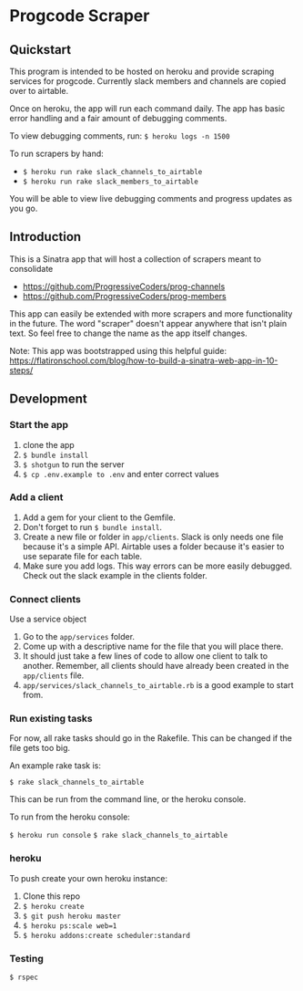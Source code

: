 # Progcode Scraper

## Quickstart

This program is intended to be hosted on heroku and provide scraping services for progcode. Currently slack members and channels are copied over to airtable.

Once on heroku, the app will run each command daily. The app has basic error handling and a fair amount of debugging comments.

To view debugging comments, run: `$ heroku logs -n 1500`

To run scrapers by hand:

* `$ heroku run rake slack_channels_to_airtable`
* `$ heroku run rake slack_members_to_airtable`

You will be able to view live debugging comments and progress updates as you go.

## Introduction

This is a Sinatra app that will host a collection of scrapers meant to consolidate
* https://github.com/ProgressiveCoders/prog-channels
* https://github.com/ProgressiveCoders/prog-members

This app can easily be extended with more scrapers and more functionality in the future. The word "scraper" doesn't appear anywhere that isn't plain text. So feel free to change the name as the app itself changes.

Note: This app was bootstrapped using this helpful guide: https://flatironschool.com/blog/how-to-build-a-sinatra-web-app-in-10-steps/

## Development

### Start the app

1. clone the app
1. `$ bundle install`
1. `$ shotgun` to run the server
1. `$ cp .env.example to .env` and enter correct values

### Add a client

1. Add a gem for your client to the Gemfile.
1. Don't forget to run `$ bundle install`.
1. Create a new file or folder in `app/clients`. Slack is only needs one file because it's a simple API. Airtable uses a folder because it's easier to use separate file for each table.
1. Make sure you add logs. This way errors can be more easily debugged. Check out the slack example in the clients folder.

### Connect clients

Use a service object

1. Go to the `app/services` folder.
1. Come up with a descriptive name for the file that you will place there.
1. It should just take a few lines of code to allow one client to talk to another. Remember, all clients should have already been created in the `app/clients` file.
1. `app/services/slack_channels_to_airtable.rb` is a good example to start from.

### Run existing tasks

For now, all rake tasks should go in the Rakefile. This can be changed if the file gets too big.

An example rake task is:

`$ rake slack_channels_to_airtable`

This can be run from the command line, or the heroku console.

To run from the heroku console:

`$ heroku run console`
`$ rake slack_channels_to_airtable`

### heroku

To push create your own heroku instance:

1. Clone this repo
1. `$ heroku create`
1. `$ git push heroku master`
1. `$ heroku ps:scale web=1`
1. `$ heroku addons:create scheduler:standard`
### Testing

`$ rspec`